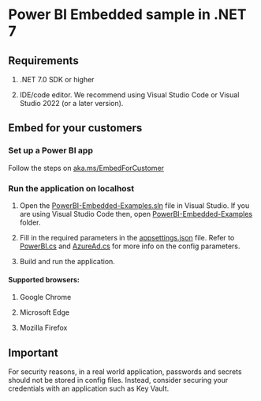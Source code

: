 # Power BI Embedded sample in .NET 7

## Requirements

1. .NET 7.0 SDK or higher

2. IDE/code editor. We recommend using Visual Studio Code or Visual Studio 2022 (or a later version).


## Embed for your customers

### Set up a Power BI app

Follow the steps on [aka.ms/EmbedForCustomer](https://aka.ms/embedforcustomer)

### Run the application on localhost

1. Open the [PowerBI-Embedded-Examples.sln](./PowerBI-Embedded-Examples.sln) file in Visual Studio. If you are using Visual Studio Code then, open [PowerBI-Embedded-Examples](./PowerBI-Embedded-Examples) folder.

2. Fill in the required parameters in the [appsettings.json](./PowerBI-Embedded-Examples/appsettings.json) file. Refer to [PowerBI.cs](./PowerBI-Embedded-Examples/Models/PowerBI.cs) and [AzureAd.cs](./PowerBI-Embedded-Examples/Models/AzureAd.cs) for more info on the config parameters.

3. Build and run the application.

#### Supported browsers:

1. Google Chrome

2. Microsoft Edge

3. Mozilla Firefox

## Important

For security reasons, in a real world application, passwords and secrets should not be stored in config files. Instead, consider securing your credentials with an application such as Key Vault.
